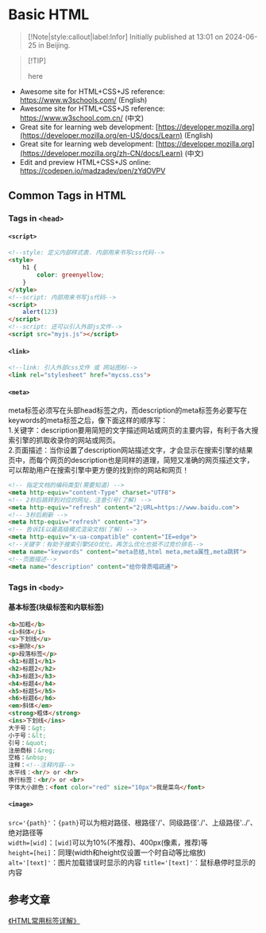 # Basic HTML

> [!Note|style:callout|label:Infor]
Initially published at 13:01 on 2024-06-25 in Beijing.


>[!TIP]<div>
here
- Awesome site for HTML+CSS+JS reference: https://www.w3schools.com/ (English)<br>
- Awesome site for HTML+CSS+JS reference: https://www.w3school.com.cn/ (中文)<br>
- Great site for learning web development: [https://developer.mozilla.org](https://developer.mozilla.org/en-US/docs/Learn) (English)<br>
- Great site for learning web development: [https://developer.mozilla.org](https://developer.mozilla.org/zh-CN/docs/Learn) (中文)<br>
- Edit and preview HTML+CSS+JS online: https://codepen.io/madzadev/pen/zYdOVPV
</div>


## Common Tags in HTML

### Tags in `<head>`

<!-- tabs:start -->
#### **`<script>`**

```html
<!--style: 定义内部样式表. 内部用来书写css代码-->
<style>
    h1 {
        color: greenyellow;
    }
</style>
<!--script: 内部用来书写js代码-->
<script>
    alert(123)
</script>
<!--script: 还可以引入外部js文件-->
<script src="myjs.js"></script>

```

#### **`<link>`**

```html
<!--link: 引入外部css文件 或 网站图标-->
<link rel="stylesheet" href="mycss.css">
```

#### **`<meta>`**

meta标签必须写在头部head标签之内，而description的meta标签务必要写在keywords的meta标签之后，像下面这样的顺序写：  
1.关键字：description要用简短的文字描述网站或网页的主要内容，有利于各大搜索引擎的抓取收录你的网站或网页。  
2.页面描述：当你设置了description网站描述文字，才会显示在搜索引擎的结果页中，而每个网页的description也是同样的道理，简短又准确的网页描述文字，可以帮助用户在搜索引擎中更方便的找到你的网站和网页！
```html
<!-- 指定文档的编码类型(需要知道) -->
<meta http-equiv="content-Type" charset="UTF8">
<!-- 2秒后跳转到对应的网址，注意引号(了解) -->
<meta http-equiv="refresh" content="2;URL=https://www.baidu.com">
<!-- 3秒后刷新 -->
<meta http-equiv="refresh" content="3">   
<!-- 告诉IE以最高级模式渲染文档(了解) -->
<meta http-equiv="x-ua-compatible" content="IE=edge">
<!--关键字：有助于搜索引擎SEO优化，再怎么优化也抵不过竞价排名-->
<meta name="keywords" content="meta总结,html meta,meta属性,meta跳转">
<!--页面描述-->
<meta name="description" content="给你骨质唱疏通">
```


<!-- tabs:end -->

### Tags in `<body>`
<!-- tabs:start -->

#### **基本标签(块级标签和内联标签)**

```html
<b>加粗</b>
<i>斜体</i>
<u>下划线</u>
<s>删除</s>
<p>段落标签</p>
<h1>标题1</h1>
<h2>标题2</h2>
<h3>标题3</h3>
<h4>标题4</h4>
<h5>标题5</h5>
<h6>标题6</h6>
<em>斜体</em>  
<strong>粗体</strong>  
<ins>下划线</ins>  
大于号：&gt;  
小于号：&lt;  
引号：&quot;  
注册商标：&reg;  
空格：&nbsp;
注释：<!--注释内容-->  
水平线：<hr/> or <hr>
换行标签：<br/> or <br>  
字体大小颜色：<font color="red" size="10px">我是菜鸟</font>
```

#### **`<image>`**
`src='{path}'`：`{path}`可以为相对路径、根路径'/'、同级路径'./'、上级路径'../'、绝对路径等<br>
`width=[wid]`：`[wid]`可以为10%(不推荐)、400px(像素，推荐)等  
`height=[hei]`：同理(width和height仅设置一个时自动等比缩放)  
`alt='[text]'`：图片加载错误时显示的内容
`title='[text]'`：鼠标悬停时显示的内容


<!-- tabs:end -->


## 参考文章

[《HTML常用标签详解》](https://blog.csdn.net/weixin_44621343/article/details/114378212)
